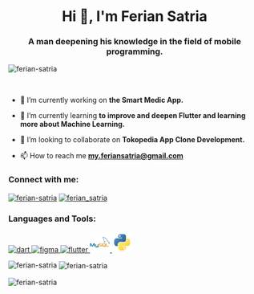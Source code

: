 <h1 align="center">Hi 👋, I'm Ferian Satria</h1>
<h3 align="center">A man deepening his knowledge in the field of mobile programming.</h3>

<p align="left"> <img src="https://komarev.com/ghpvc/?username=ferian-satria&label=Profile%20views&color=0e75b6&style=flat" alt="ferian-satria" /> </p>

<p align="left"> <a href="https://twitter.com/" target="blank"><img src="https://img.shields.io/twitter/follow/?logo=twitter&style=for-the-badge" alt="" /></a> </p>

- 🔭 I’m currently working on **the Smart Medic App.**

- 🌱 I’m currently learning **to improve and deepen Flutter and learning more about Machine Learning.**

- 👯 I’m looking to collaborate on **Tokopedia App Clone Development.**

- 📫 How to reach me **my.feriansatria@gmail.com**

<h3 align="left">Connect with me:</h3>
<p align="left">
<a href="https://linkedin.com/in/ferian-satria" target="blank"><img align="center" src="https://raw.githubusercontent.com/rahuldkjain/github-profile-readme-generator/master/src/images/icons/Social/linked-in-alt.svg" alt="ferian-satria" height="30" width="40" /></a>
<a href="https://instagram.com/ferian_satria" target="blank"><img align="center" src="https://raw.githubusercontent.com/rahuldkjain/github-profile-readme-generator/master/src/images/icons/Social/instagram.svg" alt="ferian_satria" height="30" width="40" /></a>
</p>

<h3 align="left">Languages and Tools:</h3>
<p align="left"> <a href="https://dart.dev" target="_blank" rel="noreferrer"> <img src="https://www.vectorlogo.zone/logos/dartlang/dartlang-icon.svg" alt="dart" width="40" height="40"/> </a> <a href="https://www.figma.com/" target="_blank" rel="noreferrer"> <img src="https://www.vectorlogo.zone/logos/figma/figma-icon.svg" alt="figma" width="40" height="40"/> </a> <a href="https://flutter.dev" target="_blank" rel="noreferrer"> <img src="https://www.vectorlogo.zone/logos/flutterio/flutterio-icon.svg" alt="flutter" width="40" height="40"/> </a> <a href="https://www.mysql.com/" target="_blank" rel="noreferrer"> <img src="https://raw.githubusercontent.com/devicons/devicon/master/icons/mysql/mysql-original-wordmark.svg" alt="mysql" width="40" height="40"/> </a> <a href="https://www.python.org" target="_blank" rel="noreferrer"> <img src="https://raw.githubusercontent.com/devicons/devicon/master/icons/python/python-original.svg" alt="python" width="40" height="40"/> </a> </p>

<p><img align="left" src="https://github-readme-stats.vercel.app/api/top-langs?username=ferian-satria&show_icons=true&locale=en&layout=compact" alt="ferian-satria" /></p>

<p>&nbsp;<img align="center" src="https://github-readme-stats.vercel.app/api?username=ferian-satria&show_icons=true&locale=en" alt="ferian-satria" /></p>

<p><img align="center" src="https://github-readme-streak-stats.herokuapp.com/?user=ferian-satria&" alt="ferian-satria" /></p>
